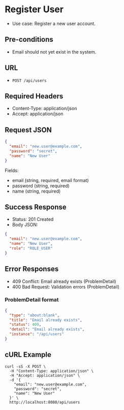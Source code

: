 # Register User

- Use case: Register a new user account.

## Pre-conditions
- Email should not yet exist in the system.

## URL
- `POST /api/users`

## Required Headers
- Content-Type: application/json
- Accept: application/json

## Request JSON
```json
{
  "email": "new.user@example.com",
  "password": "secret",
  "name": "New User"
}
```

Fields:
- email (string, required, email format)
- password (string, required)
- name (string, required)

## Success Response
- Status: 201 Created
- Body JSON:
```json
{
  "email": "new.user@example.com",
  "name": "New User",
  "role": "ROLE_USER"
}
```

## Error Responses
- 409 Conflict: Email already exists (ProblemDetail)
- 400 Bad Request: Validation errors (ProblemDetail)

### ProblemDetail format
```json
{
  "type": "about:blank",
  "title": "Email already exists",
  "status": 409,
  "detail": "Email already exists",
  "instance": "/api/users"
}
```

## cURL Example
```shell
curl -sS -X POST \
  -H "Content-Type: application/json" \
  -H "Accept: application/json" \
  -d '{
    "email": "new.user@example.com",
    "password": "secret",
    "name": "New User"
  }' \
  http://localhost:8080/api/users
```
